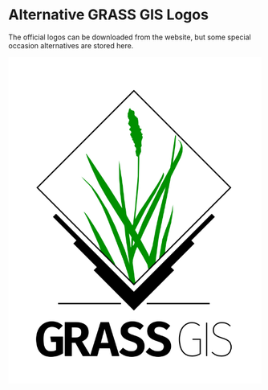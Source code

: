 # Alternative GRASS GIS Logos

The official logos can be downloaded from the website, but some special occasion alternatives are stored here.

![Standard green and black GRASS GIS logo with white halo and background](grass_logo_white_halo.png "White halo and background (transparent background); Author: Vaclav Petras")
